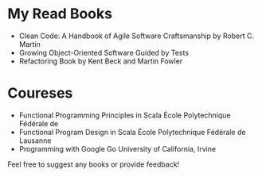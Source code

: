 # My Read Books

* Clean Code: A Handbook of Agile Software Craftsmanship by Robert C. Martin
* Growing Object-Oriented Software Guided by Tests
* Refactoring Book by Kent Beck and Martin Fowler

# Coureses

* Functional Programming Principles in Scala École Polytechnique Fédérale de
* Functional Program Design in Scala École Polytechnique Fédérale de Lausanne
* Programming with Google Go University of California, Irvine

Feel free to suggest any books or provide feedback!
